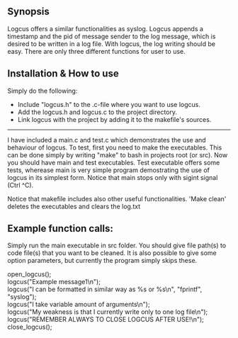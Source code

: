 ## Synopsis

Logcus offers a similar functionalities as syslog. Logcus appends a timestamp and the pid of message sender to the log message, which is desired to be written in a log file. With logcus, the log writing should be easy. There are only three different functions for user to use.

## Installation & How to use

Simply do the following:
- Include "logcus.h" to the .c-file where you want to use logcus.
- Add the logcus.h and logcus.c to the project directory.
- Link logcus with the project by adding it to the makefile's sources.
------------------

I have included a main.c and test.c which demonstrates the use and behaviour of logcus. To test, first you need to make the executables. This can be done simply by writing "make" to bash in projects root (or src). Now you should have main and test executables. Test executable offers some tests, wherease main is very simple program demostrating the use of logcus in its simplest form. Notice that main stops only with sigint signal (Ctrl ^C).

Notice that makefile includes also other useful functionalities. 'Make clean' deletes the executables and clears the log.txt


## Example function calls:
Simply run the main executable in src folder. You should give file path(s) to code file(s) that you want to be cleaned. It is also possible to give some option parameters, but currently the program simply skips these.

open_logcus();  
logcus("Example message1\n");  
logcus("I can be formatted in similar way as %s or %s\n", "fprintf", "syslog");  
logcus("I take variable amount of arguments\n");  
logcus("My weakness is that I currently write only to one log file\n");  
logcus("REMEMBER ALWAYS TO CLOSE LOGCUS AFTER USE!\n");  
close_logcus();  
